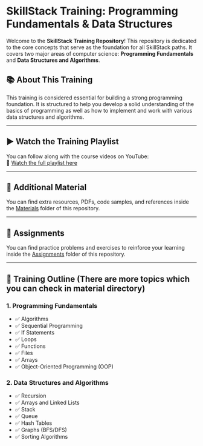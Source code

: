 # SkillStack Training: Programming Fundamentals & Data Structures

Welcome to the **SkillStack Training Repository**! This repository is dedicated to the core concepts that serve as the foundation for all SkillStack paths. It covers two major areas of computer science: **Programming Fundamentals** and **Data Structures and Algorithms**.

## 📚 About This Training

This training is considered essential for building a strong programming foundation. It is structured to help you develop a solid understanding of the basics of programming as well as how to implement and work with various data structures and algorithms.

---

## ▶️ Watch the Training Playlist

You can follow along with the course videos on YouTube:  
🎥 [Watch the full playlist here](<https://youtube.com/playlist?list=PLV-pOnilkSzCaz28zysH6tdsd0hJS9dLG&si=g99c56alv71iVANV>)

---

## 📂 Additional Material

You can find extra resources, PDFs, code samples, and references inside the [Materials](./Materials) folder of this repository.

---

## 📝 Assignments

You can find practice problems and exercises to reinforce your learning inside the [Assignments](./Assignments) folder of this repository.

---

## 🧠 Training Outline (There are more topics which you can check in material directory)

### 1. Programming Fundamentals

- ✅ Algorithms  
- ✅ Sequential Programming  
- ✅ If Statements  
- ✅ Loops  
- ✅ Functions  
- ✅ Files  
- ✅ Arrays  
- ✅ Object-Oriented Programming (OOP)  

### 2. Data Structures and Algorithms

- ✅ Recursion  
- ✅ Arrays and Linked Lists  
- ✅ Stack  
- ✅ Queue  
- ✅ Hash Tables  
- ✅ Graphs (BFS/DFS)  
- ✅ Sorting Algorithms
